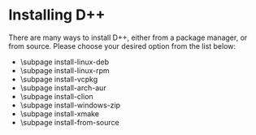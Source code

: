 # Installing D++

There are many ways to install D++, either from a package manager, or from source. Please choose your desired option from the list below:

* \subpage install-linux-deb
* \subpage install-linux-rpm
* \subpage install-vcpkg
* \subpage install-arch-aur
* \subpage install-clion
* \subpage install-windows-zip
* \subpage install-xmake
* \subpage install-from-source
